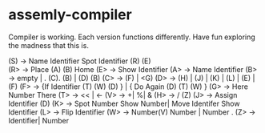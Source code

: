 # assemly-compiler

Compiler is working. Each version functions differently. Have fun exploring the madness that this is. 

(S)     ->     Name Identifier Spot Identifier (R) (E)\
(R>     ->     Place (A) (B) Home
(E>     ->     Show Identifier
(A>     ->    Name Identifier
(B>     ->    empty |  .   (C). (B) | (D) (B)
(C>     ->    (F) | <G)
(D>     ->    (H) | (J) | (K) | (L)  | (E) | (F)
(F>     ->    {If   Identifier (T) (W) (D) } | { Do Again (D) (T) (W) }
(G>    ->     Here Number There
(T>    ->     <<  |  <-
(V>   ->     +|   %|   &
(H>   ->     /  (Z)
(J>   ->     Assign Identifier (D)
(K>   ->    Spot Number Show Number|  Move Identifer Show Identifier
(L>   ->    Flip Identifier
(W>   ->   Number(V)  Number  |   Number .
(Z>   ->     Identifier|  Number
